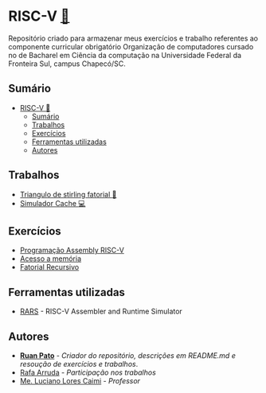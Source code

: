# RISC-V [:link:](https://github.com/ruanpato/risc-v) #

Repositório criado para armazenar meus exercícios e trabalho referentes ao componente curricular obrigatório Organização de computadores cursado no de Bacharel em Ciência da computação na Universidade Federal da Fronteira Sul, campus Chapecó/SC.

## Sumário ##

- [RISC-V :link:](#risc-v-link)
  - [Sumário](#sumário)
  - [Trabalhos](#trabalhos)
  - [Exercícios](#exercícios)
  - [Ferramentas utilizadas](#ferramentas-utilizadas)
  - [Autores](#autores)

## Trabalhos ##

- [Triangulo de stirling fatorial :triangular_ruler:](https://github.com/ruanpato/risc-v/tree/master/triangulo_stirling)
- [Simulador Cache :computer:](https://github.com/ruanpato/risc-v/tree/master/simulador_cache)

## Exercícios ##

- [Programação Assembly RISC-V](https://github.com/ruanpato/risc-v/tree/master/programacao_assembly_risc-v)
- [Acesso a memória](https://github.com/ruanpato/risc-v/tree/master/acesso_a_memoria)
- [Fatorial Recursivo](https://github.com/ruanpato/risc-v/tree/master/fatorial_recursivo)

## Ferramentas utilizadas ##

- [RARS](https://github.com/TheThirdOne/rars) - RISC-V Assembler and Runtime Simulator

## Autores ##

- **[Ruan Pato](https://github.com/ruanpato)** - *Criador do repositório, descrições em README.md e resoução de exercícios e trabalhos*.
- [Rafa Arruda](https://github.com/mazarafa) - *Participação nos trabalhos*
- [Me. Luciano Lores Caimi](https://github.com/lcaimi) - *Professor*
